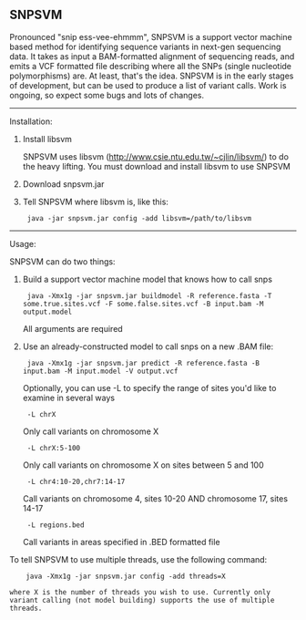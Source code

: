 SNPSVM 
------
Pronounced "snip ess-vee-ehmmm",  SNPSVM is a support vector machine based method for identifying sequence variants in next-gen sequencing data. It takes as input a BAM-formatted alignment of sequencing reads, and emits a VCF formatted file describing where all the SNPs (single nucleotide polymorphisms) are. At least, that's the idea. 
 SNPSVM is in the early stages of development, but can be used to produce a list of variant calls. Work is ongoing, so expect some bugs and lots of changes. 

-----
Installation:

1. Install libsvm

	SNPSVM uses libsvm (http://www.csie.ntu.edu.tw/~cjlin/libsvm/) to do the heavy lifting. You must download and install libsvm to use SNPSVM

2. Download snpsvm.jar 

3. Tell SNPSVM where libsvm is, like this:

		java -jar snpsvm.jar config -add libsvm=/path/to/libsvm

------
Usage:

SNPSVM can do two things:

1. Build a support vector machine model that knows how to call snps

		java -Xmx1g -jar snpsvm.jar buildmodel -R reference.fasta -T some.true.sites.vcf -F some.false.sites.vcf -B input.bam -M output.model


	All arguments are required


2. Use an already-constructed model to call snps on a new .BAM file:

		java -Xmx1g -jar snpsvm.jar predict -R reference.fasta -B input.bam -M input.model -V output.vcf

	Optionally, you can use -L to specify the range of sites you'd like to examine in several ways

		-L chrX                   
	Only call variants on chromosome X

		-L chrX:5-100
	Only call variants on chromosome X on sites between 5 and 100

		-L chr4:10-20,chr7:14-17
	Call variants on chromosome 4, sites 10-20 AND chromosome 17, sites 14-17

		-L regions.bed
	Call variants in areas specified in .BED formatted file


To tell SNPSVM to use multiple threads, use the following command:

		java -Xmx1g -jar snpsvm.jar config -add threads=X

	where X is the number of threads you wish to use. Currently only variant calling (not model building) supports the use of multiple threads.

